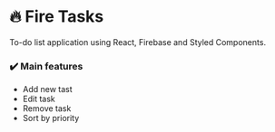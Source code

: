 # :fire: Fire Tasks
To-do list application using React, Firebase and Styled Components.

### ✔️ Main features

- Add new tast
- Edit task
- Remove task
- Sort by priority
